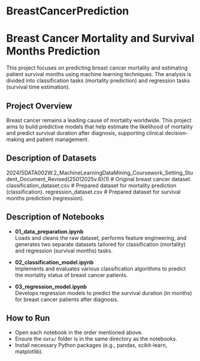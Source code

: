 # BreastCancerPrediction

# Breast Cancer Mortality and Survival Months Prediction

This project focuses on predicting breast cancer mortality and estimating patient survival months using machine learning techniques. The analysis is divided into classification tasks (mortality prediction) and regression tasks (survival time estimation).

## Project Overview

Breast cancer remains a leading cause of mortality worldwide. This project aims to build predictive models that help estimate the likelihood of mortality and predict survival duration after diagnosis, supporting clinical decision-making and patient management.

## Description of Datasets

2024)5DATA002W.2_MachineLearningDataMining_Coursework_Setting_Student_Document_Revised(25012025v.6)(1) # Original breast cancer dataset.
classification_dataset.csv # Prepared dataset for mortality prediction (classification).
regression_dataset.csv # Prepared dataset for survival months prediction (regression).

## Description of Notebooks

- **01_data_preparation.ipynb**  
  Loads and cleans the raw dataset, performs feature engineering, and generates two separate datasets tailored for classification (mortality) and regression (survival months) tasks.

- **02_classification_model.ipynb**  
  Implements and evaluates various classification algorithms to predict the mortality status of breast cancer patients.

- **03_regression_model.ipynb**  
  Develops regression models to predict the survival duration (in months) for breast cancer patients after diagnosis.

## How to Run

- Open each notebook in the order mentioned above.
- Ensure the `data/` folder is in the same directory as the notebooks.
- Install necessary Python packages (e.g., pandas, scikit-learn, matplotlib).
